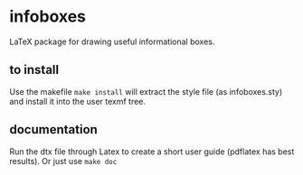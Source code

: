 # infoboxes
LaTeX package for drawing useful informational boxes.

## to install 
Use the makefile `make install` will extract the style file (as infoboxes.sty)
and install it into the user texmf tree.

## documentation
Run the dtx file through Latex to create a short user guide (pdflatex has best
results).  Or just use `make doc`
